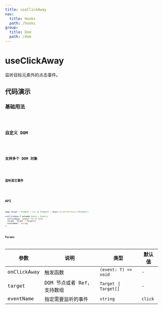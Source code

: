 ```yaml
---
title: useClickAway
nav:
  title: Hooks
  path: /hooks
group:
  title: Dom
  path: /dom
---
```


# useClickAway

监听目标元素外的点击事件。

## 代码演示

### 基础用法

<code src="./__demo__/demo01.tsx" />

### 自定义 DOM

<code src="./__demo__/demo02.tsx" />

### 支持多个 DOM 对象

<code src="./__demo__/demo03.tsx" />

### 监听其它事件

<code src="./__demo__/demo04.tsx" />


## API

```typescript
type Target = Element | (() => Element) | React.MutableRefObject<Element>;

useClickAway<T extends Event = Event>(
  onClickAway: (event: T) => void,
  target: Target | Target[],
  eventName?: string
);
```

### Params

| 参数        | 说明                       | 类型                   | 默认值  |
|-------------|----------------------------|------------------------|---------|
| onClickAway | 触发函数                   | `(event: T) => void`   | -       |
| target      | DOM 节点或者 Ref，支持数组 | `Target` \| `Target[]` | -       |
| eventName   | 指定需要监听的事件         | `string`               | `click` |
